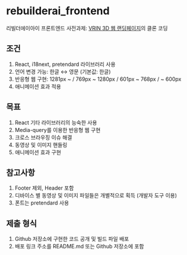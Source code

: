 # rebuilderai_frontend

리빌더에이아이 프론트엔드 사전과제: [VRIN 3D 웹 랜딩페이지](https://vrin.co.kr/)의 클론 코딩

## 조건

1. React, i18next, pretendard 라이브러리 사용
2. 언어 변경 가능: 한글 ↔ 영문 (기본값: 한글)
3. 반응형 웹 구현: 1281px ~ / 769px ~ 1280px / 601px ~ 768px / ~ 600px
4. 애니메이션 효과 적용

## 목표

1. React 기타 라이브러리의 능숙한 사용
2. Media-query를 이용한 반응형 웹 구현
3. 크로스 브라우징 이슈 해결
4. 동영상 및 이미지 핸들링
5. 애니메이션 효과 구현

## 참고사항

1. Footer 제외, Header 포함
2. 디바이스 별 동영상 및 이미지 파일들은 개별적으로 획득 (개발자 도구 이용)
3. 폰트는 pretendard 사용

## 제출 형식

1. Github 저장소에 구현한 코드 공개 및 빌드 파일 배포
2. 배포 링크 주소를 README.md 또는 Github 저장소에 포함
